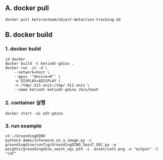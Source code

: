 ## A. docker pull
```
docker pull ketiroxteam/object-detection-tracking-2d
```

## B. docker build
### 1. docker build
```
cd docker
docker build -t ketiodt-gdino .
docker run -it -d \
    --network=host \
    --gpus '"device=0"' \
    -e DISPLAY=$DISPLAY \
    -v /tmp/.X11-unix:/tmp/.X11-unix \
    --name ketiodt ketiodt-gdino /bin/bash
```

### 2. container 실행
```
docker start -ai odt-gdino
```

### 3. run example
```
cd ~/GroundingDINO
python3 demo/inference_on_a_image.py -c groundingdino/config/GroundingDINO_SwinT_OGC.py -p weights/groundingdino_swint_ogc.pth -i .asset/cats.png -o "output" -t "cat"
```